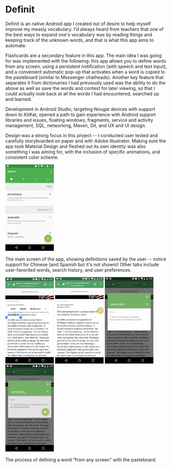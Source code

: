 # Definit

Definit is an native Android app I created out of desire to help myself improve my measly vocabulary. I'd always heard from teachers that one of the best ways to expand one's vocabulary was by reading things and keeping track of the unknown words, and that is what this app aims to automate.

Flashcards are a secondary feature in this app. The main idea I was going for was implemented with the following:
this app allows you to define words from any screen, using a persistent notification (with speech and text input), and a convenient automatic pop-up that activates when a word is copied to the pasteboard (similar to Messenger chatheads). 
Another key feature that separates it from dictionaries I had previously used was the ability to do the above as well as save the words and context for later viewing, so that I could actually look back at all the words I had encountered, searched up and learned.

Development in Android Studio, targeting Nougat devices with support down to KitKat, opened a path to gain experience with Android support libraries and issues, floating windows, fragments, service and activity management, SQL, networking, Maven, Git, and UX and UI design. 

Design was a strong focus in this project -- I conducted user tested and carefully storyboarded on paper and with Adobe Illustrator. Making sure the app took Material Design and fleshed out its own identity was also something I was aiming for, with the inclusion of specific animations, and consistent color scheme.

<img src="imgs/main.png" height="30%" width="30%">

The main screen of the app, showing definitions saved by the user -- notice support for Chinese (and Spanish but it's not shown)!
Other tabs include user-favorited words, search history, and user preferences.

<img src="imgs/c1.png" height="30%" width="30%">
<img src="imgs/c2.png" height="30%" width="30%">
<img src="imgs/c3.png" height="30%" width="30%">
<img src="imgs/c4.png" height="30%" width="30%">

The process of defining a word "from any screen" with the pasteboard.
